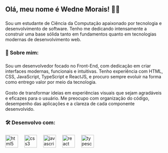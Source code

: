 <h2 align="left">Olá, meu nome é Wedne Morais! 👋🏻</h2>

###

<p align="left">Sou um estudante de Ciência da Computação apaixonado por tecnologia e desenvolvimento de software. Tenho me dedicando intensamente a construir uma base sólida tanto em fundamentos quanto em tecnologias modernas de desenvolvimento web.</p>

###

<h3 align="left">👤 Sobre mim:</h3>

###

<p align="left">Sou um desenvolvedor focado no Front-End, com dedicação em criar interfaces modernas, funcionais e intuitivas. Tenho experiência com HTML, CSS, JavaScript, TypeScript e ReactJS, e procuro sempre evoluir na forma como entrego valor por meio da tecnologia.<br><br>Gosto de transformar ideias em experiências visuais que sejam agradáveis e eficazes para o usuário. Me preocupo com organização do código, desempenho das aplicações e a clareza de cada componente desenvolvido.</p>

###

<h3 align="left">🛠 Desenvolvo com:</h3>

###

<div align="left">
  <img src="https://cdn.jsdelivr.net/gh/devicons/devicon/icons/html5/html5-original.svg" height="40" alt="html5 logo"  />
  <img width="12" />
  <img src="https://cdn.jsdelivr.net/gh/devicons/devicon/icons/css3/css3-original.svg" height="40" alt="css3 logo"  />
  <img width="12" />
  <img src="https://cdn.jsdelivr.net/gh/devicons/devicon/icons/javascript/javascript-original.svg" height="40" alt="javascript logo"  />
  <img width="12" />
  <img src="https://cdn.jsdelivr.net/gh/devicons/devicon/icons/react/react-original.svg" height="40" alt="react logo"  />
  <img width="12" />
  <img src="https://cdn.jsdelivr.net/gh/devicons/devicon/icons/typescript/typescript-original.svg" height="40" alt="typescript logo"  />
</div>

###
